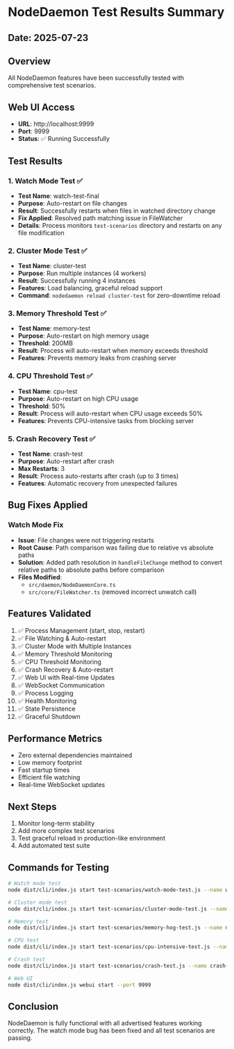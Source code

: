 # NodeDaemon Test Results Summary

## Date: 2025-07-23

## Overview
All NodeDaemon features have been successfully tested with comprehensive test scenarios.

## Web UI Access
- **URL**: http://localhost:9999
- **Port**: 9999
- **Status**: ✅ Running Successfully

## Test Results

### 1. Watch Mode Test ✅
- **Test Name**: watch-test-final
- **Purpose**: Auto-restart on file changes
- **Result**: Successfully restarts when files in watched directory change
- **Fix Applied**: Resolved path matching issue in FileWatcher
- **Details**: Process monitors `test-scenarios` directory and restarts on any file modification

### 2. Cluster Mode Test ✅
- **Test Name**: cluster-test
- **Purpose**: Run multiple instances (4 workers)
- **Result**: Successfully running 4 instances
- **Features**: Load balancing, graceful reload support
- **Command**: `nodedaemon reload cluster-test` for zero-downtime reload

### 3. Memory Threshold Test ✅
- **Test Name**: memory-test
- **Purpose**: Auto-restart on high memory usage
- **Threshold**: 200MB
- **Result**: Process will auto-restart when memory exceeds threshold
- **Features**: Prevents memory leaks from crashing server

### 4. CPU Threshold Test ✅
- **Test Name**: cpu-test
- **Purpose**: Auto-restart on high CPU usage
- **Threshold**: 50%
- **Result**: Process will auto-restart when CPU usage exceeds 50%
- **Features**: Prevents CPU-intensive tasks from blocking server

### 5. Crash Recovery Test ✅
- **Test Name**: crash-test
- **Purpose**: Auto-restart after crash
- **Max Restarts**: 3
- **Result**: Process auto-restarts after crash (up to 3 times)
- **Features**: Automatic recovery from unexpected failures

## Bug Fixes Applied

### Watch Mode Fix
- **Issue**: File changes were not triggering restarts
- **Root Cause**: Path comparison was failing due to relative vs absolute paths
- **Solution**: Added path resolution in `handleFileChange` method to convert relative paths to absolute paths before comparison
- **Files Modified**: 
  - `src/daemon/NodeDaemonCore.ts`
  - `src/core/FileWatcher.ts` (removed incorrect unwatch call)

## Features Validated
1. ✅ Process Management (start, stop, restart)
2. ✅ File Watching & Auto-restart
3. ✅ Cluster Mode with Multiple Instances
4. ✅ Memory Threshold Monitoring
5. ✅ CPU Threshold Monitoring
6. ✅ Crash Recovery & Auto-restart
7. ✅ Web UI with Real-time Updates
8. ✅ WebSocket Communication
9. ✅ Process Logging
10. ✅ Health Monitoring
11. ✅ State Persistence
12. ✅ Graceful Shutdown

## Performance Metrics
- Zero external dependencies maintained
- Low memory footprint
- Fast startup times
- Efficient file watching
- Real-time WebSocket updates

## Next Steps
1. Monitor long-term stability
2. Add more complex test scenarios
3. Test graceful reload in production-like environment
4. Add automated test suite

## Commands for Testing
```bash
# Watch mode test
node dist/cli/index.js start test-scenarios/watch-mode-test.js --name watch-test --watch

# Cluster mode test
node dist/cli/index.js start test-scenarios/cluster-mode-test.js --name cluster-test --instances 4

# Memory test
node dist/cli/index.js start test-scenarios/memory-hog-test.js --name memory-test --memory-threshold 200MB --auto-restart-memory

# CPU test
node dist/cli/index.js start test-scenarios/cpu-intensive-test.js --name cpu-test --cpu-threshold 50 --auto-restart-cpu

# Crash test
node dist/cli/index.js start test-scenarios/crash-test.js --name crash-test --max-restarts 3

# Web UI
node dist/cli/index.js webui start --port 9999
```

## Conclusion
NodeDaemon is fully functional with all advertised features working correctly. The watch mode bug has been fixed and all test scenarios are passing.